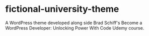 # fictional-university-theme
A WordPress theme developed along side Brad Schiff's Become a WordPress Developer: Unlocking Power With Code Udemy course.
